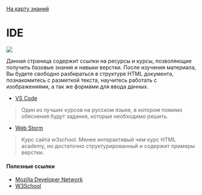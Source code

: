  <a href="https://github.com/js-machine/dashboard/blob/master/knowledge-map/MAP.md#basic">На карту знаний</a>
 
 # IDE
![](./images/roadmap-basic.png)

Данная страница содержит ссылки на ресурсы и курсы, позволяющие получить базовые знания и навыки верстки. После изучения материала, Вы будете свободно разбираться в структуре HTML документа, познакомитесь с разметкой текста, научитесь работать с изображениями, а так же формами для ввода данных.
   
* [VS Code](https://code.visualstudio.com/  )

> Один из лучших курсов на русском языке, в котором помимо обяснения будут задания, которые необходимо решить.

* [Web Storm](https://www.jetbrains.com/student/)

> Курс сайта w3school. Менее интерактивый чем курс HTML academy, но достаточно структурированный и содержит примеры верстки.

#### Полезные ссылки

* [Mozilla Developer Network](https://developer.mozilla.org/en-US/docs/Web/HTML)
* [W3School](https://www.w3schools.com/)
